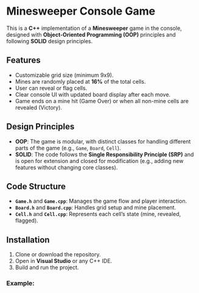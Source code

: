 # Minesweeper Console Game

This is a **C++** implementation of a **Minesweeper** game in the console, designed with **Object-Oriented Programming (OOP)** principles and following **SOLID** design principles.

## Features
- Customizable grid size (minimum 9x9).
- Mines are randomly placed at **16%** of the total cells.
- User can reveal or flag cells.
- Clear console UI with updated board display after each move.
- Game ends on a mine hit (Game Over) or when all non-mine cells are revealed (Victory).

## Design Principles
- **OOP**: The game is modular, with distinct classes for handling different parts of the game (e.g., `Game`, `Board`, `Cell`).
- **SOLID**: The code follows the **Single Responsibility Principle (SRP)** and is open for extension and closed for modification (e.g., adding new features without changing core classes).

## Code Structure
- **`Game.h`** and **`Game.cpp`**: Manages the game flow and player interaction.
- **`Board.h`** and **`Board.cpp`**: Handles grid setup and mine placement.
- **`Cell.h`** and **`Cell.cpp`**: Represents each cell’s state (mine, revealed, flagged).

## Installation
1. Clone or download the repository.
2. Open in **Visual Studio** or any C++ IDE.
3. Build and run the project.

### Example:
